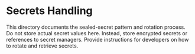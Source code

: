 # Secrets Handling

This directory documents the sealed-secret pattern and rotation process.
Do not store actual secret values here.  Instead, store encrypted
secrets or references to secret managers.  Provide instructions for
developers on how to rotate and retrieve secrets.
